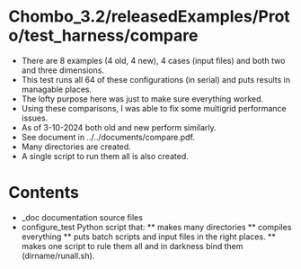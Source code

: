 # Chombo_3.2/releasedExamples/Proto/test_harness/compare
* There are 8 examples (4 old, 4 new), 4 cases (input files) and both two and three dimensions. 
* This test runs all 64 of these configurations (in serial) and puts results in managable places.
* The lofty purpose here was just to make sure everything worked.
* Using these comparisons, I was able to fix some multigrid performance issues.
* As of 3-10-2024 both old and new  perform similarly.
* See document in ../../documents/compare.pdf.
* Many directories are created.
* A single script to run them all is also created.


# Contents
* _doc documentation source files
* configure_test Python script that:
** makes many directories
** compiles everything
** puts batch scripts and input files in the  right places.
** makes one script to rule them all and in darkness bind them (dirname/runall.sh).
